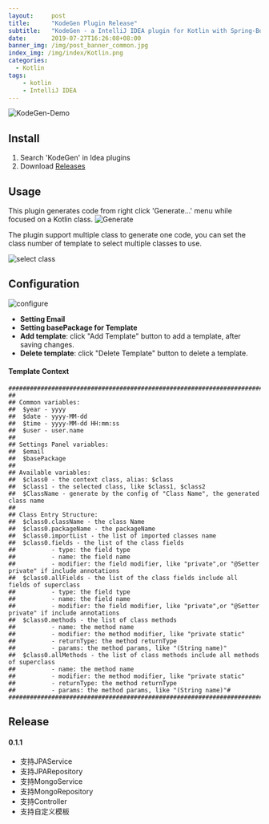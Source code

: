 ```yaml
---
layout:     post
title:      "KodeGen Plugin Release"
subtitle:   "KodeGen - a IntelliJ IDEA plugin for Kotlin with Spring-Boot"
date:       2019-07-27T16:26:08+08:00
banner_img: /img/post_banner_common.jpg
index_img: /img/index/Kotlin.png
categories:
  - Kotlin
tags:
    - kotlin
    - IntelliJ IDEA
---
```

![KodeGen-Demo](https://github.com/xiaochunyong/static-resources/raw/master/images/KodeGen/KodeGen-Demo.gif)

## Install
1. Search 'KodeGen' in Idea plugins
2. Download [Releases](https://github.com/xiaochunyong/kode-gen/releases)

## Usage
This plugin generates code from right click 'Generate...' menu while focused on a Kotlin class. 
![Generate](https://blog.ely.me/img/in-post/post-kode-gen/KodeGen-1.png)

The plugin support multiple class to generate one code, you can set the class number of template to select multiple classes to use.

![select class](https://blog.ely.me/img/in-post/post-kode-gen/KodeGen-2.png)

## Configuration
![configure](https://blog.ely.me/img/in-post/post-kode-gen/KodeGen-3.png)
- **Setting Email**
- **Setting basePackage for Template**
- **Add template**: click "Add Template" button to add a template, after saving changes.
- **Delete template**: click "Delete Template" button to delete a template.

#### Template Context
```
########################################################################################
##
## Common variables:
##  $year - yyyy
##  $date - yyyy-MM-dd
##  $time - yyyy-MM-dd HH:mm:ss
##  $user - user.name
##
## Settings Panel variables:
##  $email
##  $basePackage
##
## Available variables:
##  $class0 - the context class, alias: $class
##  $class1 - the selected class, like $class1, $class2
##  $ClassName - generate by the config of "Class Name", the generated class name
##
## Class Entry Structure:
##  $class0.className - the class Name
##  $class0.packageName - the packageName
##  $class0.importList - the list of imported classes name
##  $class0.fields - the list of the class fields
##          - type: the field type
##          - name: the field name
##          - modifier: the field modifier, like "private",or "@Setter private" if include annotations
##  $class0.allFields - the list of the class fields include all fields of superclass
##          - type: the field type
##          - name: the field name
##          - modifier: the field modifier, like "private",or "@Setter private" if include annotations
##  $class0.methods - the list of class methods
##          - name: the method name
##          - modifier: the method modifier, like "private static"
##          - returnType: the method returnType
##          - params: the method params, like "(String name)"
##  $class0.allMethods - the list of class methods include all methods of superclass
##          - name: the method name
##          - modifier: the method modifier, like "private static"
##          - returnType: the method returnType
##          - params: the method params, like "(String name)"#
########################################################################################
```

## Release
#### 0.1.1
* 支持JPAService
* 支持JPARepository
* 支持MongoService
* 支持MongoRepository
* 支持Controller
* 支持自定义模板
